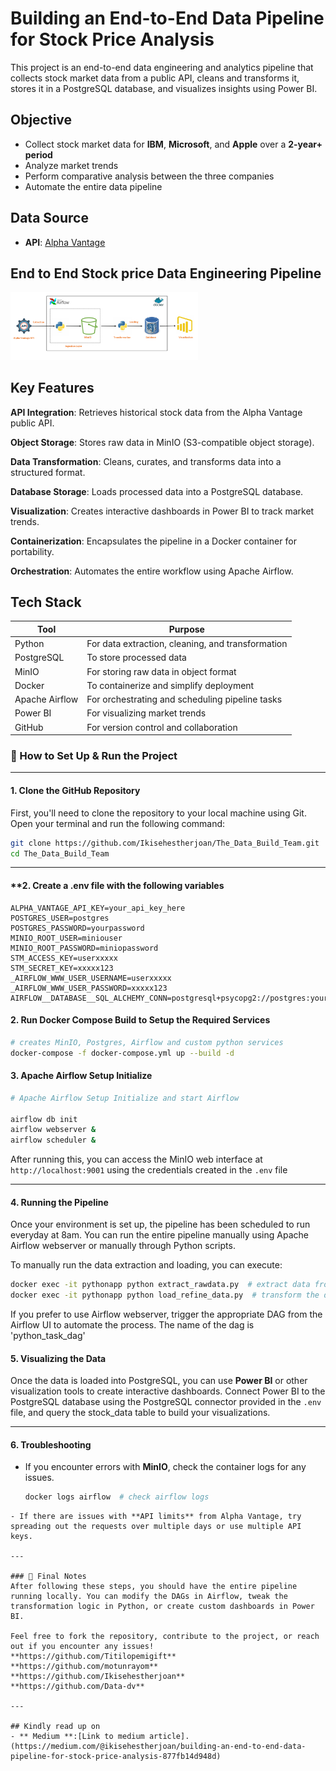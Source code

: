 # Building an End-to-End Data Pipeline for Stock Price Analysis

This project is an end-to-end data engineering and analytics pipeline that collects stock market data from a public API, cleans and transforms it, stores it in a PostgreSQL database, and visualizes insights using Power BI.

## Objective

- Collect stock market data for **IBM**, **Microsoft**, and **Apple** over a **2-year+ period**
- Analyze market trends
- Perform comparative analysis between the three companies
- Automate the entire data pipeline

## Data Source

- **API**: [Alpha Vantage](https://www.alphavantage.co)

## End to End Stock price Data Engineering Pipeline

<img
  src="https://github.com/Ikisehestherjoan/The_Data_Build_Team/blob/master/data_architecture.png"
  alt="Alt text"
  title="Optional title"
  style="display: inline-block; margin: 0 auto; max-width: 300px">

  


## Key Features
**API Integration**: Retrieves historical stock data from the Alpha Vantage public API.

**Object Storage**: Stores raw data in MinIO (S3-compatible object storage).

**Data Transformation**: Cleans, curates, and transforms data into a structured format.

**Database Storage**: Loads processed data into a PostgreSQL database.

**Visualization**: Creates interactive dashboards in Power BI to track market trends.

**Containerization**: Encapsulates the pipeline in a Docker container for portability.

**Orchestration**: Automates the entire workflow using Apache Airflow.

## Tech Stack
|Tool            | Purpose|
| ------         | -------|
| Python         | For data extraction, cleaning, and transformation|
| PostgreSQL     | To store processed data|
| MinIO          |For storing raw data in object format |
| Docker         |  To containerize and simplify deployment|
| Apache Airflow   |For orchestrating and scheduling pipeline tasks|
|Power BI        | For visualizing market trends|
|GitHub            | For version control and collaboration |



### 🚀 How to Set Up & Run the Project

---

#### **1. Clone the GitHub Repository**
First, you'll need to clone the repository to your local machine using Git. Open your terminal and run the following command:

```bash
git clone https://github.com/Ikisehestherjoan/The_Data_Build_Team.git
cd The_Data_Build_Team
```

---
#### **2. Create a .env file with the following variables

```
ALPHA_VANTAGE_API_KEY=your_api_key_here
POSTGRES_USER=postgres
POSTGRES_PASSWORD=yourpassword
MINIO_ROOT_USER=miniouser
MINIO_ROOT_PASSWORD=miniopassword
STM_ACCESS_KEY=userxxxxx
STM_SECRET_KEY=xxxxx123
_AIRFLOW_WWW_USER_USERNAME=userxxxxx
_AIRFLOW_WWW_USER_PASSWORD=xxxxx123
AIRFLOW__DATABASE__SQL_ALCHEMY_CONN=postgresql+psycopg2://postgres:yourpassword@mypostgres:5432/mydb
```

#### **2. Run Docker Compose Build to Setup the Required Services**

```bash
# creates MinIO, Postgres, Airflow and custom python services
docker-compose -f docker-compose.yml up --build -d

```
#### **3. Apache Airflow Setup Initialize**

```bash
# Apache Airflow Setup Initialize and start Airflow

airflow db init
airflow webserver &
airflow scheduler &

```

After running this, you can access the MinIO web interface at `http://localhost:9001` using the credentials created in the `.env` file


---

#### **4. Running the Pipeline**
Once your environment is set up, the pipeline has been scheduled to run everyday at 8am. You can run the entire pipeline manually using Apache Airflow webserver or manually through Python scripts.

To manually run the data extraction and loading, you can execute:

```bash
docker exec -it pythonapp python extract_rawdata.py  # extract data from Alpha Vantage and store in MinIO
docker exec -it pythonapp python load_refine_data.py  # transform the data and Load into PostgreSQL
```

If you prefer to use Airflow webserver, trigger the appropriate DAG from the Airflow UI to automate the process.
The name of the dag is 'python_task_dag'


#### **5. Visualizing the Data**
Once the data is loaded into PostgreSQL, you can use **Power BI** or other visualization tools to create interactive dashboards. Connect Power BI to the PostgreSQL database using the PostgreSQL connector provided in the `.env` file, and query the stock_data table to build your visualizations.

---

#### **6. Troubleshooting**
- If you encounter errors with **MinIO**, check the container logs for any issues.
  ```bash
  docker logs airflow  # check airflow logs 
```
- If there are issues with **API limits** from Alpha Vantage, try spreading out the requests over multiple days or use multiple API keys.

---

### 🔄 Final Notes
After following these steps, you should have the entire pipeline running locally. You can modify the DAGs in Airflow, tweak the transformation logic in Python, or create custom dashboards in Power BI.

Feel free to fork the repository, contribute to the project, or reach out if you encounter any issues!
**https://github.com/Titilopemigift**
**https://github.com/motunrayom**
**https://github.com/Ikisehestherjoan**
**https://github.com/Data-dv**

---

## Kindly read up on 
- ** Medium **:[Link to medium article].(https://medium.com/@ikisehestherjoan/building-an-end-to-end-data-pipeline-for-stock-price-analysis-877fb14d948d)
